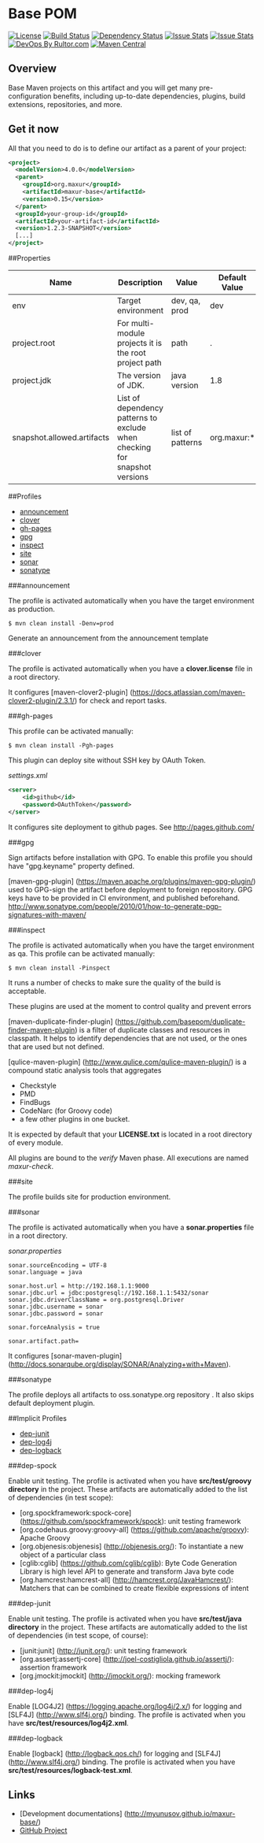 # Base POM
[![License](https://img.shields.io/badge/License-Apache%202.0-blue.svg)](https://github.com/myunusov/maxur-base/blob/master/LICENSE)
[![Build Status](https://travis-ci.org/myunusov/maxur-base.svg?branch=master)](https://travis-ci.org/myunusov/maxur-base)
[![Dependency Status](https://www.versioneye.com/user/projects/5626986c36d0ab0016001030/badge.svg?style=flat)](https://www.versioneye.com/user/projects/5626986c36d0ab0016001030)
[![Issue Stats](http://issuestats.com/github/myunusov/maxur-base/badge/pr)](http://issuestats.com/github/myunusov/maxur-base)
[![Issue Stats](http://issuestats.com/github/myunusov/maxur-base/badge/issue)](http://issuestats.com/github/myunusov/maxur-base)
[![DevOps By Rultor.com](http://www.rultor.com/b/myunusov/maxur-base)](http://www.rultor.com/p/myunusov/maxur-base)
[![Maven Central](https://maven-badges.herokuapp.com/maven-central/org.maxur/maxur-base/badge.svg)](https://maven-badges.herokuapp.com/maven-central/org.maxur/maxur-base)

## Overview

Base Maven projects on this artifact and you will get many pre-configuration benefits, 
including up-to-date dependencies, plugins, build extensions, repositories, and more. 

## Get it now

All that you need to do is to define our artifact as a parent of your project:

```xml
<project>
  <modelVersion>4.0.0</modelVersion>
  <parent>
    <groupId>org.maxur</groupId>
    <artifactId>maxur-base</artifactId>
    <version>0.15</version>
  </parent>
  <groupId>your-group-id</groupId>
  <artifactId>your-artifact-id</artifactId>
  <version>1.2.3-SNAPSHOT</version>
  [...]
</project>
```

##Properties

Name | Description | Value | Default Value  
------------ | ------------- | ------------- | -------------
env | Target environment | dev, qa, prod | dev 
project.root | For multi-module projects it is the root project path | path | .
project.jdk  | The version of JDK. | java version | 1.8
snapshot.allowed.artifacts | List of dependency patterns to exclude when checking for snapshot versions | list of patterns | org.maxur:*

##Profiles

 - [announcement](#announcement)
 - [clover](#clover)
 - [gh-pages](#gh-pages)
 - [gpg](#gpg)
 - [inspect](#inspect)
 - [site](#site)
 - [sonar](#sonar)
 - [sonatype](#sonatype)
 

###announcement

The profile is activated automatically when you have the target environment as production.

```
$ mvn clean install -Denv=prod
```

Generate an announcement from the announcement template

###clover

The profile is activated automatically when you have a **clover.license** file in a root directory.

It configures [maven-clover2-plugin] (https://docs.atlassian.com/maven-clover2-plugin/2.3.1/) for check and report tasks.

###gh-pages
            
This profile can be activated manually: 

```
$ mvn clean install -Pgh-pages
```

This plugin can deploy site without SSH key by OAuth Token.

*settings.xml*

```xml
<server>
    <id>github</id>
    <password>OAuthToken</password>
</server>
```

It configures site deployment to github pages. See http://pages.github.com/
                    

###gpg

Sign artifacts before installation with GPG. To enable this profile you should have "gpg.keyname" property defined.

[maven-gpg-plugin] (https://maven.apache.org/plugins/maven-gpg-plugin/) used to GPG-sign the artifact before deployment to foreign
repository. GPG keys have to be provided in CI environment, and published beforehand.  
http://www.sonatype.com/people/2010/01/how-to-generate-pgp-signatures-with-maven/

###inspect

The profile is activated automatically when you have the target environment as qa.
This profile can be activated manually:

```
$ mvn clean install -Pinspect
```

It runs a number of checks to make sure the quality of the build is acceptable. 

These plugins are used at the moment to control quality and prevent errors

[maven-duplicate-finder-plugin] (https://github.com/basepom/duplicate-finder-maven-plugin) is a filter of duplicate classes and resources in classpath. 
It helps to identify dependencies that are not used, or the ones that are used but not defined.


[qulice-maven-plugin] (http://www.qulice.com/qulice-maven-plugin/) is a compound static analysis tools that aggregates
 
  * Checkstyle 
  * PMD 
  * FindBugs 
  * CodeNarc (for Groovy code) 
  * a few other plugins in one bucket. 
  
It is expected by default that your **LICENSE.txt** is located in a root directory of every module.

All plugins are bound to the *verify* Maven phase. 
All executions are named *maxur-check*.

###site

The profile builds site for production environment.           

###sonar

The profile is activated automatically when you have a **sonar.properties** file in a root directory.

*sonar.properties*

```properties
sonar.sourceEncoding = UTF-8
sonar.language = java

sonar.host.url = http://192.168.1.1:9000
sonar.jdbc.url = jdbc:postgresql://192.168.1.1:5432/sonar
sonar.jdbc.driverClassName = org.postgresql.Driver
sonar.jdbc.username = sonar
sonar.jdbc.password = sonar

sonar.forceAnalysis = true

sonar.artifact.path=
```

It configures [sonar-maven-plugin] (http://docs.sonarqube.org/display/SONAR/Analyzing+with+Maven).

###sonatype
            
The profile deploys all artifacts to oss.sonatype.org repository .
It also skips default deployment plugin.
            
##Implicit Profiles

 - [dep-junit](#dep-junit)
 - [dep-log4j](#dep-log4j)
 - [dep-logback](#dep-logback)
 

###dep-spock

Enable unit testing. The profile is activated when you have **src/test/groovy directory** in the project.
These artifacts are automatically added to the list of dependencies (in test scope):

 * [org.spockframework:spock-core] (https://github.com/spockframework/spock): unit testing framework
 * [org.codehaus.groovy:groovy-all] (https://github.com/apache/groovy): Apache Groovy 
 * [org.objenesis:objenesis] (http://objenesis.org/): To instantiate a new object of a particular class 
 * [cglib:cglib] (https://github.com/cglib/cglib): Byte Code Generation Library is high level API to generate and transform Java byte code 
 * [org.hamcrest:hamcrest-all] (http://hamcrest.org/JavaHamcrest/): Matchers that can be combined to create flexible expressions of intent 
 
###dep-junit
            
Enable unit testing. The profile is activated when you have **src/test/java directory** in the project.
These artifacts are automatically added to the list of dependencies (in test scope, of course):

 * [junit:junit] (http://junit.org/): unit testing framework
 * [org.assertj:assertj-core] (http://joel-costigliola.github.io/assertj/): assertion framework
 * [org.jmockit:jmockit] (http://jmockit.org/): mocking framework
            
###dep-log4j 
          
Enable [LOG4J2] (https://logging.apache.org/log4j/2.x/) for logging and [SLF4J] (http://www.slf4j.org/) binding. The profile is activated when you have **src/test/resources/log4j2.xml**.
            
###dep-logback

Enable [logback] (http://logback.qos.ch/) for logging and [SLF4J] (http://www.slf4j.org/) binding. The profile is activated when you have **src/test/resources/logback-test.xml**.

## Links  

* [Development documentations] (http://myunusov.github.io/maxur-base/)
* [GitHub Project](https://github.com/myunusov/maxur-base)

